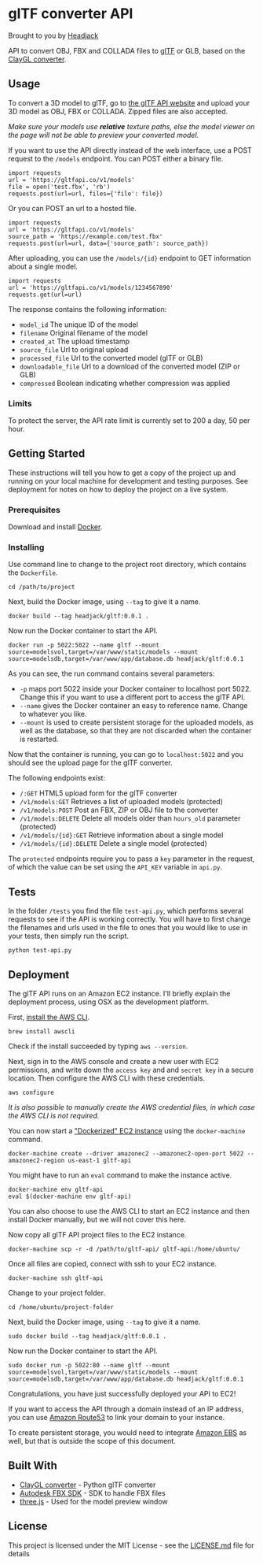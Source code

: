 # glTF converter API
Brought to you by [Headjack](https://headjack.io)

API to convert OBJ, FBX and COLLADA files to [glTF](https://github.com/KhronosGroup/glTF) or GLB, based on the [ClayGL converter](https://github.com/pissang/clay-viewer#converter). 

## Usage

To convert a 3D model to glTF, go to [the glTF API website](https://github.com/pissang/clay-viewer#converter) and upload your 3D model as OBJ, FBX or COLLADA. Zipped files are also accepted.

*Make sure your models use **relative** texture paths, else the model viewer on the page will not be able to preview your converted model.*

If you want to use the API directly instead of the web interface, use a POST request to the `/models` endpoint. You can POST either a binary file.

```
import requests
url = 'https://gltfapi.co/v1/models'
file = open('test.fbx', 'rb')
requests.post(url=url, files={'file': file})
```

Or you can POST an url to a hosted file.

```
import requests
url = 'https://gltfapi.co/v1/models'
source_path = 'https://example.com/test.fbx'
requests.post(url=url, data={'source_path': source_path})
```

After uploading, you can use the `/models/{id}` endpoint to GET information about a single model.

```
import requests
url = 'https://gltfapi.co/v1/models/1234567890'
requests.get(url=url)
```

The response contains the following information:

* `model_id` The unique ID of the model
* `filename` Original filename of the model
* `created_at` The upload timestamp
* `source_file` Url to original upload
* `processed_file` Url to the converted model (glTF or GLB)
* `downloadable_file` Url to a download of the converted model (ZIP or GLB)
* `compressed` Boolean indicating whether compression was applied

### Limits

To protect the server, the API rate limit is currently set to 200 a day, 50 per hour.


## Getting Started

These instructions will tell you how to get a copy of the project up and running on your local machine for development and testing purposes. See deployment for notes on how to deploy the project on a live system.

### Prerequisites

Download and install [Docker](https://www.docker.com/community-edition).

### Installing

Use command line to change to the project root directory, which contains the `Dockerfile`.

```
cd /path/to/project
```

Next, build the Docker image, using `--tag` to give it a name.

```
docker build --tag headjack/gltf:0.0.1 .
```

Now run the Docker container to start the API.

```
docker run -p 5022:5022 --name gltf --mount source=modelsvol,target=/var/www/static/models --mount source=modelsdb,target=/var/www/app/database.db headjack/gltf:0.0.1
```

As you can see, the run command contains several parameters:

* `-p` maps port 5022 inside your Docker container to localhost port 5022. Change this if you want to use a different port to access the glTF API.
* `--name` gives the Docker container an easy to reference name. Change to whatever you like.
* `--mount` is used to create persistent storage for the uploaded models, as well as the database, so that they are not discarded when the container is restarted.

Now that the container is running, you can go to `localhost:5022` and you should see the upload page for the glTF converter.

The following endpoints exist:

* `/:GET` HTML5 upload form for the glTF converter
* `/v1/models:GET` Retrieves a list of uploaded models (protected)
* `/v1/models:POST` Post an FBX, ZIP or OBJ file to the converter
* `/v1/models:DELETE` Delete all models older than `hours_old` parameter (protected)
* `/v1/models/{id}:GET` Retrieve information about a single model
* `/v1/models/{id}:DELETE` Delete a single model (protected)

The `protected` endpoints require you to pass a `key` parameter in the request, of which the value can be set using the `API_KEY` variable in `api.py`.

## Tests

In the folder `/tests` you find the file `test-api.py`, which performs several requests to see if the API is working correctly. You will have to first change the filenames and urls used in the file to ones that you would like to use in your tests, then simply run the script.

```
python test-api.py
```

## Deployment

The glTF API runs on an Amazon EC2 instance. I'll briefly explain the deployment process, using OSX as the development platform.

First, [install the AWS CLI](https://docs.aws.amazon.com/cli/latest/userguide/installing.html).

```
brew install awscli
```

Check if the install succeeded by typing `aws --version`.

Next, sign in to the AWS console and create a new user with EC2 permissions, and write down the `access key` and and `secret key` in a secure location. Then configure the AWS CLI with these credentials.

```
aws configure
```

*It is also possible to manually create the AWS credential files, in which case the AWS CLI is not required.*

You can now start a ["Dockerized" EC2 instance](https://docs.docker.com/machine/examples/aws/) using the `docker-machine` command.

```
docker-machine create --driver amazonec2 --amazonec2-open-port 5022 --amazonec2-region us-east-1 gltf-api
```

You might have to run an `eval` command to make the instance active.

```
docker-machine env gltf-api
eval $(docker-machine env gltf-api)
```

You can also choose to use the AWS CLI to start an EC2 instance and then install Docker manually, but we will not cover this here.

Now copy all glTF API project files to the EC2 instance.

```
docker-machine scp -r -d /path/to/gltf-api/ gltf-api:/home/ubuntu/
```

Once all files are copied, connect with ssh to your EC2 instance.

```
docker-machine ssh gltf-api
```

Change to your project folder.

```
cd /home/ubuntu/project-folder
```

Next, build the Docker image, using `--tag` to give it a name.

```
sudo docker build --tag headjack/gltf:0.0.1 .
```

Now run the Docker container to start the API.

```
sudo docker run -p 5022:80 --name gltf --mount source=modelsvol,target=/var/www/static/models --mount source=modelsdb,target=/var/www/app/database.db headjack/gltf:0.0.1
```

Congratulations, you have just successfully deployed your API to EC2!

If you want to access the API through a domain instead of an IP address, you can use [Amazon Route53](https://aws.amazon.com/route53) to link your domain to your instance.

To create persistent storage, you would need to integrate [Amazon EBS](https://aws.amazon.com/ebs/) as well, but that is outside the scope of this document.

## Built With

* [ClayGL converter](https://github.com/pissang/clay-viewer#converter) - Python glTF converter
* [Autodesk FBX SDK](http://usa.autodesk.com/adsk/servlet/pc/item?siteID=123112&id=10775847) - SDK to handle FBX files
* [three.js](https://threejs.org/docs/#examples/loaders/GLTFLoader) - Used for the model preview window

## License

This project is licensed under the MIT License - see the [LICENSE.md](LICENSE.md) file for details